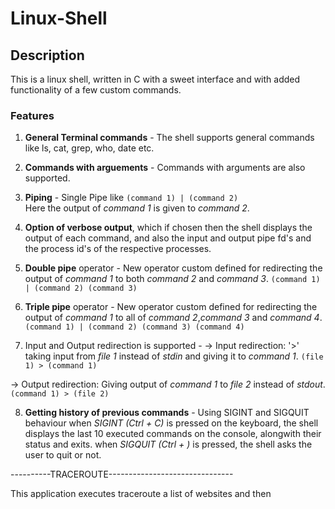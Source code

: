 # Linux-Shell

## Description
This is a linux shell, written in C with a sweet interface and with added functionality of a few custom commands.

### Features
1. **General Terminal commands** - The shell supports general commands like ls, cat, grep, who, date etc.   
2. **Commands with arguements**  - Commands with arguments are also supported.  
3. **Piping** - Single Pipe like 
``` (command 1) | (command 2) ```   
Here the output of _command 1_ is given to _command 2_. 

4. **Option of verbose output**, which if chosen then the shell displays the output of each command, and also the input and output pipe fd's and the process id's of the respective processes.

5. **Double pipe** operator -  New operator custom defined for redirecting the output of _command 1_ to both _command 2_ and _command 3_.
``` (command 1) | (command 2) (command 3) ```  
6. **Triple pipe** operator -  New operator custom defined for redirecting the output of _command 1_ to all of _command 2_,_command 3_ and _command 4_.
``` (command 1) | (command 2) (command 3) (command 4) ```  

7. Input and Output redirection is supported - 
-> Input redirection: '>' taking input from _file 1_ instead of _stdin_ and giving it to _command 1_.
``` (file 1) > (command 1) ```

-> Output redirection: Giving output of _command 1_ to _file 2_ instead of _stdout_.
``` (command 1) > (file 2)```
	
	
8. **Getting history of previous commands** - Using SIGINT and SIGQUIT behaviour
	when _SIGINT (Ctrl + C)_ is pressed on the keyboard, the shell displays the last 10 executed commands on the console, alongwith their status and exits.
	when _SIGQUIT (Ctrl + \)_ is pressed, the shell asks the user to quit or not.







----------TRACEROUTE-------------------------------

This application executes traceroute a list of websites and then 
